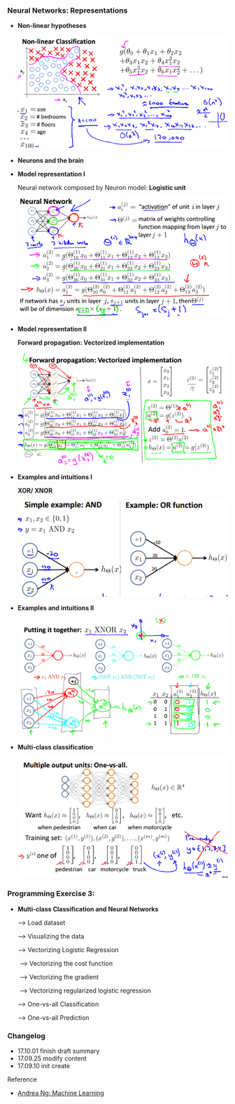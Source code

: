 ### Neural Networks: Representations

-   **Non-linear hypotheses**

    ![week4_non_linear_classification](.\resource\week4_non_linear_classification.png)

-   **Neurons and the brain**

-   **Model representation I**

    Neural network composed by Neuron model: **Logistic unit**

    ![week4_neural_network](.\resource\week4_neural_network.png)


-   **Model representation II**

    **Forward propagation: Vectorized implementation**

    ![week4_neural_network_vectorized_implementation](.\resource\week4_neural_network_vectorized_implementation.png)

-   **Examples and intuitions I**

    **XOR/ XNOR**

    ![week4_XOR_XNOR](.\resource\week4_XOR_XNOR.png)

-   **Examples and intuitions II**

    ![week4_x1_XNOR_x2](.\resource\week4_x1_XNOR_x2.png)

-   **Multi-class classification**

    ![week4_multiple_output_units](.\resource\week4_multiple_output_units.png)

### Programming Exercise 3: 

-   **Multi-class Classification and Neural Networks**

    --> Load dataset

    --> Visualizing the data

    --> Vectorizing Logistic Regression

    ​	--> Vectorizing the cost function

    ​	--> Vectorizing the gradient

    ​	--> Vectorizing regularized logistic regression

    --> One-vs-all Classification

    --> One-vs-all Prediction

### Changelog

-   17.10.01 finish draft summary
-   17.09.25 modify content
-   17.09.10 init create

Reference

-   [Andrea Ng: Machine Learning](https://www.coursera.org/learn/machine-learning)